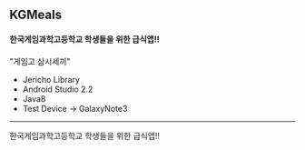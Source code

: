## KGMeals
#### 한국게임과학고등학교 학생들을 위한 급식앱!!

"게임고 삼시세끼"
- Jericho Library
- Android Studio 2.2
- Java8
- Test Device -> GalaxyNote3

---

한국게임과학고등학교 학생들을 위한 급식앱!!